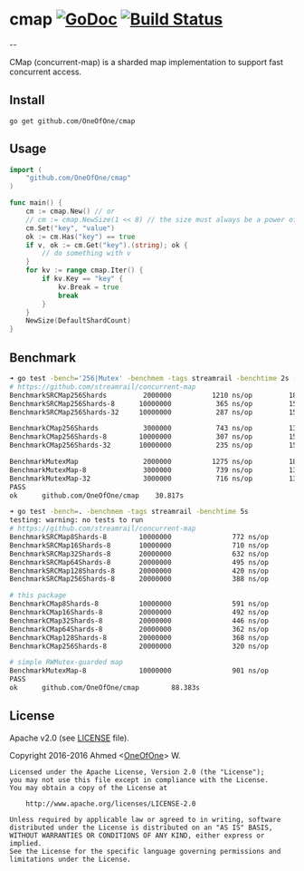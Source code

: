 # cmap [![GoDoc](http://godoc.org/github.com/OneOfOne/cmap?status.svg)](http://godoc.org/github.com/OneOfOne/cmap) [![Build Status](https://travis-ci.org/OneOfOne/cmap.svg?branch=master)](https://travis-ci.org/OneOfOne/cmap)
--

CMap (concurrent-map) is a sharded map implementation to support fast concurrent access.

## Install

	go get github.com/OneOfOne/cmap

## Usage

```go
import (
	"github.com/OneOfOne/cmap"
)

func main() {
	cm := cmap.New() // or
	// cm := cmap.NewSize(1 << 8) // the size must always be a power of 2
	cm.Set("key", "value")
	ok := cm.Has("key") == true
	if v, ok := cm.Get("key").(string); ok {
		// do something with v
	}
	for kv := range cmap.Iter() {
		if kv.Key == "key" {
			kv.Break = true
			break
		}
	}
	NewSize(DefaultShardCount)
}
```

## Benchmark
```bash
➜ go test -bench='256|Mutex' -benchmem -tags streamrail -benchtime 2s -cpu 1,8,32
# https://github.com/streamrail/concurrent-map
BenchmarkSRCMap256Shards       	 2000000	      1210 ns/op	     184 B/op	       2 allocs/op
BenchmarkSRCMap256Shards-8     	10000000	       365 ns/op	     154 B/op	       2 allocs/op
BenchmarkSRCMap256Shards-32    	10000000	       287 ns/op	     154 B/op	       2 allocs/op

BenchmarkCMap256Shards         	 3000000	       743 ns/op	     135 B/op	       2 allocs/op
BenchmarkCMap256Shards-8       	10000000	       307 ns/op	     153 B/op	       2 allocs/op
BenchmarkCMap256Shards-32      	10000000	       235 ns/op	     153 B/op	       2 allocs/op

BenchmarkMutexMap              	 2000000	      1275 ns/op	     183 B/op	       2 allocs/op
BenchmarkMutexMap-8            	 3000000	       739 ns/op	     135 B/op	       2 allocs/op
BenchmarkMutexMap-32           	 3000000	       716 ns/op	     135 B/op	       2 allocs/op
PASS
ok  	github.com/OneOfOne/cmap	30.817s

➜ go test -bench=. -benchmem -tags streamrail -benchtime 5s
testing: warning: no tests to run
# https://github.com/streamrail/concurrent-map
BenchmarkSRCMap8Shards-8        10000000               772 ns/op             153 B/op          2 allocs/op
BenchmarkSRCMap16Shards-8       10000000               710 ns/op             153 B/op          2 allocs/op
BenchmarkSRCMap32Shards-8       20000000               632 ns/op             153 B/op          2 allocs/op
BenchmarkSRCMap64Shards-8       20000000               495 ns/op             153 B/op          2 allocs/op
BenchmarkSRCMap128Shards-8      20000000               420 ns/op             154 B/op          2 allocs/op
BenchmarkSRCMap256Shards-8      20000000               388 ns/op             154 B/op          2 allocs/op

# this package
BenchmarkCMap8Shards-8          10000000               591 ns/op             153 B/op          2 allocs/op
BenchmarkCMap16Shards-8         20000000               492 ns/op             153 B/op          2 allocs/op
BenchmarkCMap32Shards-8         20000000               446 ns/op             153 B/op          2 allocs/op
BenchmarkCMap64Shards-8         20000000               362 ns/op             153 B/op          2 allocs/op
BenchmarkCMap128Shards-8        20000000               368 ns/op             153 B/op          2 allocs/op
BenchmarkCMap256Shards-8        20000000               320 ns/op             153 B/op          2 allocs/op

# simple RWMutex-guarded map
BenchmarkMutexMap-8             10000000               901 ns/op             153 B/op          2 allocs/op
PASS
ok      github.com/OneOfOne/cmap        88.383s
```

## License

Apache v2.0 (see [LICENSE](https://github.com/OneOfOne/cmap/blob/master/LICENSE) file).

Copyright 2016-2016 Ahmed <[OneOfOne](https://github.com/OneOfOne/)> W.

	Licensed under the Apache License, Version 2.0 (the "License");
	you may not use this file except in compliance with the License.
	You may obtain a copy of the License at

		http://www.apache.org/licenses/LICENSE-2.0

	Unless required by applicable law or agreed to in writing, software
	distributed under the License is distributed on an "AS IS" BASIS,
	WITHOUT WARRANTIES OR CONDITIONS OF ANY KIND, either express or implied.
	See the License for the specific language governing permissions and
	limitations under the License.
